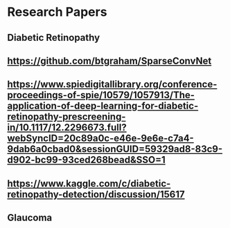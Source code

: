 # Research Papers

## Diabetic Retinopathy

## https://github.com/btgraham/SparseConvNet

## https://www.spiedigitallibrary.org/conference-proceedings-of-spie/10579/1057913/The-application-of-deep-learning-for-diabetic-retinopathy-prescreening-in/10.1117/12.2296673.full?webSyncID=20c89a0c-e46e-9e6e-c7a4-9dab6a0cbad0&sessionGUID=59329ad8-83c9-d902-bc99-93ced268bead&SSO=1

## https://www.kaggle.com/c/diabetic-retinopathy-detection/discussion/15617














## Glaucoma
